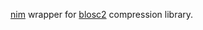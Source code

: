 [nim](https://nim-lang.org) wrapper for [blosc2](https://github.com/Blosc/c-blosc2) compression library.
